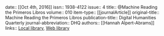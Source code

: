 date:: [[Oct 4th, 2016]]
issn:: 1938-4122
issue:: 4
title:: @Machine Reading the Primeros Libros
volume:: 010
item-type:: [[journalArticle]]
original-title:: Machine Reading the Primeros Libros
publication-title:: Digital Humanities Quarterly
journal-abbreviation:: DHQ
authors:: [[Hannah Alpert-Abrams]]
links:: [Local library](zotero://select/groups/2386895/items/KRAJZFRE), [Web library](https://www.zotero.org/groups/2386895/items/KRAJZFRE)
